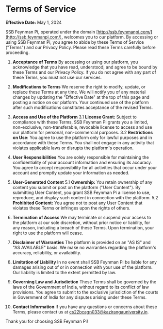 # Terms of Service

**Effective Date:** May 1, 2024

SSB Feynman Pi, operated under the domain [http://ssb.feynmanpi.com/](http://ssb.feynmanpi.com/), welcomes you to our platform. By accessing or using SSB Feynman Pi, you agree to abide by these Terms of Service ("Terms") and our Privacy Policy. Please read these Terms carefully before proceeding.

1. **Acceptance of Terms**
By accessing or using our platform, you acknowledge that you have read, understood, and agree to be bound by these Terms and our Privacy Policy. If you do not agree with any part of these Terms, you must not use our services.

2. **Modifications to Terms**
We reserve the right to modify, update, or replace these Terms at any time. We will notify you of any material changes by updating the "Effective Date" at the top of this page and posting a notice on our platform. Your continued use of the platform after such modifications constitutes acceptance of the revised Terms.

3. **Access and Use of the Platform**
3.1 **License Grant:** Subject to compliance with these Terms, SSB Feynman Pi grants you a limited, non-exclusive, non-transferable, revocable license to access and use our platform for personal, non-commercial purposes.
3.2 **Restrictions on Use:** You agree to use the platform only for lawful purposes and in accordance with these Terms. You shall not engage in any activity that violates applicable laws or disrupts the platform's operation.

4. **User Responsibilities**
You are solely responsible for maintaining the confidentiality of your account information and ensuring its accuracy. You agree to accept responsibility for all activities that occur under your account and promptly update your information as needed.

5. **User-Generated Content**
5.1 **Ownership:** You retain ownership of any content you submit or post on the platform ("User Content"). By submitting User Content, you grant SSB Feynman Pi a license to use, reproduce, and display such content in connection with the platform.
5.2 **Prohibited Content:** You agree not to post any User Content that violates these Terms or infringes upon the rights of others.

6. **Termination of Access**
We may terminate or suspend your access to the platform at our sole discretion, without prior notice or liability, for any reason, including a breach of these Terms. Upon termination, your right to use the platform will cease.

7. **Disclaimer of Warranties**
The platform is provided on an "AS IS" and "AS AVAILABLE" basis. We make no warranties regarding the platform's accuracy, reliability, or availability.

8. **Limitation of Liability**
In no event shall SSB Feynman Pi be liable for any damages arising out of or in connection with your use of the platform. Our liability is limited to the extent permitted by law.

9. **Governing Law and Jurisdiction**
These Terms shall be governed by the laws of the Government of India, without regard to its conflict of law provisions. You agree to submit to the exclusive jurisdiction of the courts in Government of India for any disputes arising under these Terms.

10. **Contact Information**
If you have any questions or concerns about these Terms, please contact us at [cs22bcagn033@kazirangauniversity.in](mailto:cs22bcagn033@kazirangauniversity.in).

Thank you for choosing SSB Feynman Pi!
